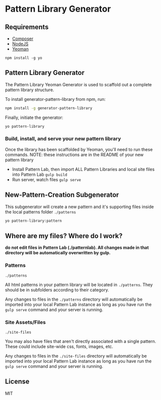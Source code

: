 # Pattern Library Generator


## Requirements

* [Composer](https://getcomposer.org)
* [NodeJS](https://nodejs.org)
* [Yeoman](http://yeoman.io)

```
npm install -g yo
```

## Pattern Library Generator

The Pattern Library Yeoman Generator is used to scaffold out a complete pattern library structure.

To install generator-pattern-library from npm, run:

```bash
npm install -g generator-pattern-library
```

Finally, initiate the generator:

```bash
yo pattern-library
```

### Build, install, and serve your new pattern library

Once the library has been scaffolded by Yeoman, you'll need to run these commands. NOTE: these instructions are in the README of your new pattern library

* Install Pattern Lab, then import ALL Pattern Libraries and local site files into Pattern Lab
  `gulp build`
* Run server, watch files
  `gulp serve`

## New-Pattern-Creation Subgenerator

This subgenerator will create a new pattern and it's supporting files inside the local patterns folder `./patterns`

```bash
yo pattern-library:pattern
```

## Where are my files? Where do I work?

**do not edit files in Pattern Lab (./patternlab). All changes made in that directory will be automatically overwritten by gulp.**

### Patterns

`./patterns`

All html patterns in your pattern library will be located in `./patterns`. They should be in subfolders according to their category.

Any changes to files in the `./patterns` directory will automatically be imported into your local Pattern Lab instance as long as you have run the `gulp serve` command and your server is running.

### Site Assets/Files

`./site-files`

You may also have files that aren't directly associated with a single pattern. These could include site-wide css, fonts, images, etc. 

Any changes to files in the `./site-files` directory will automatically be imported into your local Pattern Lab instance as long as you have run the `gulp serve` command and your server is running.

## License

MIT
